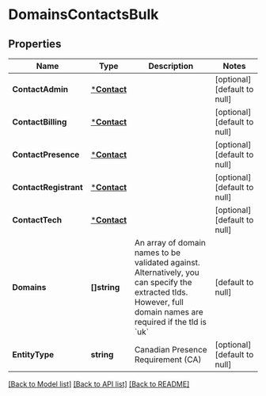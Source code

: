 # DomainsContactsBulk

## Properties
Name | Type | Description | Notes
------------ | ------------- | ------------- | -------------
**ContactAdmin** | [***Contact**](Contact.md) |  | [optional] [default to null]
**ContactBilling** | [***Contact**](Contact.md) |  | [optional] [default to null]
**ContactPresence** | [***Contact**](Contact.md) |  | [optional] [default to null]
**ContactRegistrant** | [***Contact**](Contact.md) |  | [optional] [default to null]
**ContactTech** | [***Contact**](Contact.md) |  | [optional] [default to null]
**Domains** | **[]string** | An array of domain names to be validated against. Alternatively, you can specify the extracted tlds. However, full domain names are required if the tld is &#x60;uk&#x60; | [default to null]
**EntityType** | **string** | Canadian Presence Requirement (CA) | [optional] [default to null]

[[Back to Model list]](../README.md#documentation-for-models) [[Back to API list]](../README.md#documentation-for-api-endpoints) [[Back to README]](../README.md)

